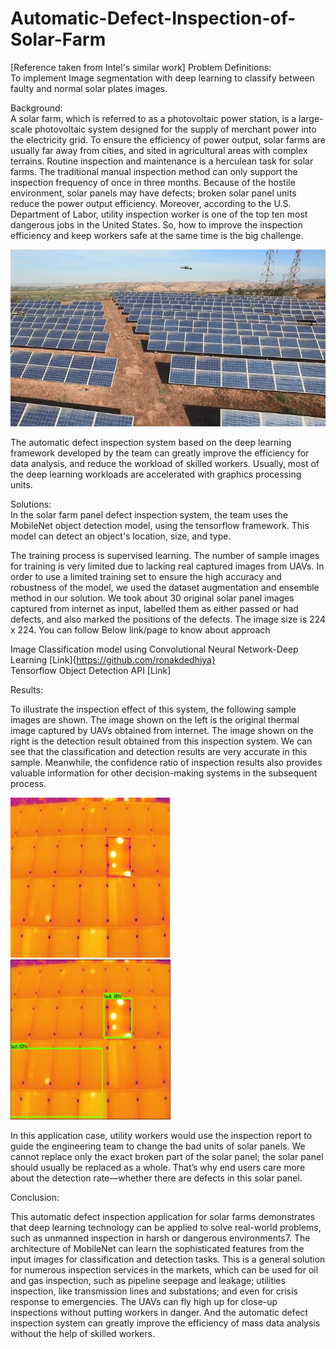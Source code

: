 # Automatic-Defect-Inspection-of-Solar-Farm  
[Reference taken from Intel's similar work]
Problem Definitions:  
To implement Image segmentation with deep learning to classify between faulty and normal solar plates images.  
  
Background:  
A solar farm, which is referred to as a photovoltaic power station, is a large-scale photovoltaic system designed for the supply of merchant power into the electricity grid. To ensure the efficiency of power output, solar farms are usually far away from cities, and sited in agricultural areas with complex terrains. Routine inspection and maintenance is a herculean task for solar farms. The traditional manual inspection method can only support the inspection frequency of once in three months. Because of the hostile environment, solar panels may have defects; broken solar panel units reduce the power output efficiency. Moreover, according to the U.S. Department of Labor, utility inspection worker is one of the top ten most dangerous jobs in the United States. So, how to improve the inspection efficiency and keep workers safe at the same time is the big challenge.  
  
<img src="/Dataset/ref/solar1.jpg">  
  
The automatic defect inspection system based on the deep learning framework developed by the team can greatly improve the efficiency for data analysis, and reduce the workload of skilled workers. Usually, most of the deep learning workloads are accelerated with graphics processing units.  
  
Solutions:  
In the solar farm panel defect inspection system, the team uses the MobileNet object detection model, using the tensorflow framework. This model can detect an object's location, size, and type.  
  
The training process is supervised learning. The number of sample images for training is very limited due to lacking real captured images from UAVs. In order to use a limited training set to ensure the high accuracy and robustness of the model, we used the dataset augmentation and ensemble method in our solution. We took about 30 original solar panel images captured from internet as input, labelled them as either passed or had defects, and also marked the positions of the defects. The image size is 224 x 224. You can follow Below link/page to know about approach  

Image Classification model using Convolutional Neural Network-Deep Learning [Link]{https://github.com/ronakdedhiya}  
Tensorflow Object Detection API [Link]  
    
Results:  
  
To illustrate the inspection effect of this system, the following sample images are shown. The image shown on the left is the original thermal image captured by UAVs obtained from internet. The image shown on the right is the detection result obtained from this inspection system. We can see that the classification and detection results are very accurate in this sample. Meanwhile, the confidence ratio of inspection results also provides valuable information for other decision-making systems in the subsequent process.  

<img src="/Dataset/ref/solar2.jpg" height="256" width="256">  <img src="/Dataset/ref/solar3.png" height="256" width="256">  
  
In this application case, utility workers would use the inspection report to guide the engineering team to change the bad units of solar panels. We cannot replace only the exact broken part of the solar panel; the solar panel should usually be replaced as a whole. That’s why end users care more about the detection rate—whether there are defects in this solar panel.  
  
Conclusion:  
  
This automatic defect inspection application for solar farms demonstrates that deep learning technology can be applied to solve real-world problems, such as unmanned inspection in harsh or dangerous environments7. The architecture of MobileNet can learn the sophisticated features from the input images for classification and detection tasks. This is a general solution for numerous inspection services in the markets, which can be used for oil and gas inspection, such as pipeline seepage and leakage; utilities inspection, like transmission lines and substations; and even for crisis response to emergencies. The UAVs can fly high up for close-up inspections without putting workers in danger. And the automatic defect inspection system can greatly improve the efficiency of mass data analysis without the help of skilled workers.  


